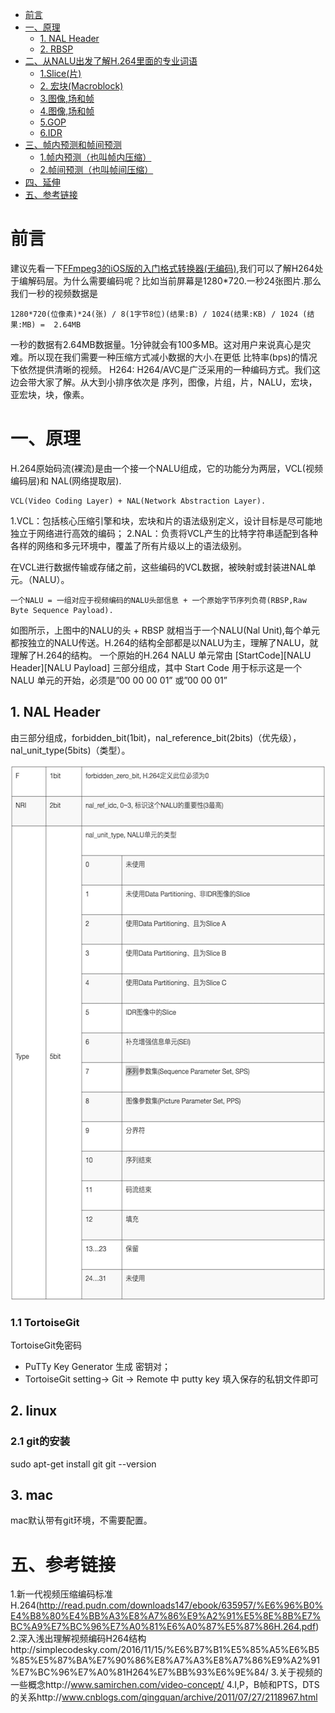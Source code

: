 <!-- GFM-TOC -->
* [前言](#前言)
* [一、原理](#原理)
    * [1. NAL Header](##NALHeader)
    * [2. RBSP](##RBSP)
* [二、从NALU出发了解H.264里面的专业词语](#从NALU出发了解H.264里面的专业词语)
    * [1.Slice(片)](##Slice(片))
    * [2. 宏块(Macroblock)](##宏块(Macroblock))
    * [3.图像,场和帧](##图像,场和帧)
    * [4.图像,场和帧](##图像,场和帧)
    * [5.GOP](##GOP)
    * [6.IDR](##IDR)
* [三、帧内预测和帧间预测](#帧内预测和帧间预测)
    * [1.帧内预测（也叫帧内压缩）](##帧内预测（也叫帧内压缩）)
    * [2.帧间预测（也叫帧间压缩）](##帧间预测（也叫帧间压缩）)
* [四、延伸](#延伸)
* [五、参考链接](#参考链接)
<!-- GFM-TOC -->


# 前言
建议先看一下[FFmpeg3的iOS版的入门格式转换器(无编码)](http://www.iosxxx.com/),我们可以了解H264处于编解码层。为什么需要编码呢？比如当前屏幕是1280*720.一秒24张图片.那么我们一秒的视频数据是

```
1280*720(位像素)*24(张) / 8(1字节8位)(结果:B) / 1024(结果:KB) / 1024 (结果:MB) =  2.64MB
```

一秒的数据有2.64MB数据量。1分钟就会有100多MB。这对用户来说真心是灾难。所以现在我们需要一种压缩方式减小数据的大小.在更低 比特率(bps)的情况下依然提供清晰的视频。
H264: H264/AVC是广泛采用的一种编码方式。我们这边会带大家了解。从大到小排序依次是 序列，图像，片组，片，NALU，宏块，亚宏块，块，像素。

# 一、原理

H.264原始码流(裸流)是由一个接一个NALU组成，它的功能分为两层，VCL(视频编码层)和 NAL(网络提取层).

```
VCL(Video Coding Layer) + NAL(Network Abstraction Layer).
```
1.VCL：包括核心压缩引擎和块，宏块和片的语法级别定义，设计目标是尽可能地独立于网络进行高效的编码；
2.NAL：负责将VCL产生的比特字符串适配到各种各样的网络和多元环境中，覆盖了所有片级以上的语法级别。

在VCL进行数据传输或存储之前，这些编码的VCL数据，被映射或封装进NAL单元。（NALU）。

```
一个NALU = 一组对应于视频编码的NALU头部信息 + 一个原始字节序列负荷(RBSP,Raw Byte Sequence Payload).
```

如图所示，上图中的NALU的头 + RBSP 就相当于一个NALU(Nal Unit),每个单元都按独立的NALU传送。H.264的结构全部都是以NALU为主，理解了NALU，就理解了H.264的结构。
一个原始的H.264 NALU 单元常由 [StartCode][NALU Header][NALU Payload] 三部分组成，其中 Start Code 用于标示这是一个NALU 单元的开始，必须是”00 00 00 01” 或”00 00 01”



## 1. NAL Header
由三部分组成，forbidden_bit(1bit)，nal_reference_bit(2bits)（优先级），nal_unit_type(5bits)（类型）。

<div align="center">
    <img src="pic/nal_header.png" width="576px" height="856px">
    <br>
</div> 

### 1.1 TortoiseGit

TortoiseGit免密码
- PuTTy Key Generator 生成 密钥对；
- TortoiseGit setting-> Git -> Remote 中 putty key 填入保存的私钥文件即可

## 2. linux
### 2.1 git的安装

sudo apt-get install git
git --version

## 3. mac

mac默认带有git环境，不需要配置。

# 五、参考链接
1.新一代视频压缩编码标准H.264(http://read.pudn.com/downloads147/ebook/635957/%E6%96%B0%E4%B8%80%E4%BB%A3%E8%A7%86%E9%A2%91%E5%8E%8B%E7%BC%A9%E7%BC%96%E7%A0%81%E6%A0%87%E5%87%86H.264.pdf)
2.深入浅出理解视频编码H264结构http://simplecodesky.com/2016/11/15/%E6%B7%B1%E5%85%A5%E6%B5%85%E5%87%BA%E7%90%86%E8%A7%A3%E8%A7%86%E9%A2%91%E7%BC%96%E7%A0%81H264%E7%BB%93%E6%9E%84/
3.关于视频的一些概念http://www.samirchen.com/video-concept/
4.I,P，B帧和PTS，DTS的关系http://www.cnblogs.com/qingquan/archive/2011/07/27/2118967.html
